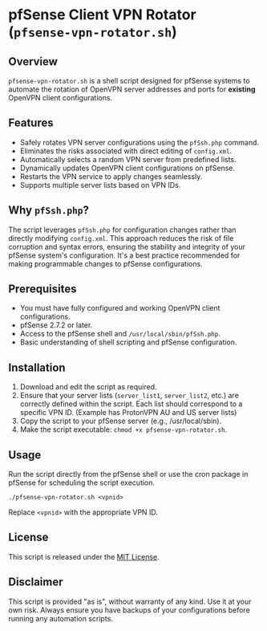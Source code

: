 # pfSense Client VPN Rotator (`pfsense-vpn-rotator.sh`)

## Overview

`pfsense-vpn-rotator.sh` is a shell script designed for pfSense systems to automate the rotation of OpenVPN server addresses and ports for **existing** OpenVPN client configurations.

## Features

- Safely rotates VPN server configurations using the `pfSsh.php` command.
- Eliminates the risks associated with direct editing of `config.xml`.
- Automatically selects a random VPN server from predefined lists.
- Dynamically updates OpenVPN client configurations on pfSense.
- Restarts the VPN service to apply changes seamlessly.
- Supports multiple server lists based on VPN IDs.

## Why `pfSsh.php`?

The script leverages `pfSsh.php` for configuration changes rather than directly modifying `config.xml`. This approach reduces the risk of file corruption and syntax errors, ensuring the stability and integrity of your pfSense system's configuration. It's a best practice recommended for making programmable changes to pfSense configurations.

## Prerequisites

- You must have fully configured and working OpenVPN client configurations.
- pfSense 2.7.2 or later.
- Access to the pfSense shell and `/usr/local/sbin/pfSsh.php`.
- Basic understanding of shell scripting and pfSense configuration.

## Installation

1. Download and edit the script as required.
2. Ensure that your server lists (`server_list1`, `server_list2`, etc.) are correctly defined within the script. Each list should correspond to a specific VPN ID. (Example has ProtonVPN AU and US server lists)
3. Copy the script to your pfSense server (e.g., /usr/local/sbin).
4. Make the script executable: `chmod +x pfsense-vpn-rotator.sh`.

## Usage

Run the script directly from the pfSense shell or use the cron package in pfSense for scheduling the script execution.

```terminal
./pfsense-vpn-rotator.sh <vpnid>
```

Replace `<vpnid>` with the appropriate VPN ID.

## License

This script is released under the [MIT License](LICENSE).

## Disclaimer

This script is provided "as is", without warranty of any kind. Use it at your own risk. Always ensure you have backups of your configurations before running any automation scripts.
